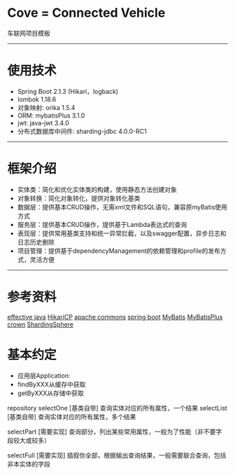 # Cove = Connected Vehicle
车联网项目模板

---

# 使用技术
- Spring Boot 2.1.3 (Hikari，logback)
- lombok 1.18.6
- 对象映射: orika 1.5.4
- ORM: mybatisPlus 3.1.0
- jwt: java-jwt 3.4.0
- 分布式数据库中间件: sharding-jdbc 4.0.0-RC1

---

# 框架介绍
- 实体类：简化和优化实体类的构建，使用静态方法创建对象
- 对象转换：简化对象转化，提供对象转化基类
- 数据层：提供基本CRUD操作，无需xml文件和SQL语句，兼容原myBatis使用方式
- 服务层：提供基本CRUD操作，提供基于Lambda表达式的查询
- 表现层：提供常用基类支持和统一异常拦截，以及swagger配置，异步日志和日志历史删除
- 项目管理：提供基于dependencyManagement的依赖管理和profile的发布方式，灵活方便

---

# 参考资料
[effective java](https://jiapengcai.gitbooks.io/effective-java/content/)
[HikariCP](http://brettwooldridge.github.io/HikariCP/)
[apache commons](http://commons.apache.org/)
[spring boot](https://docs.spring.io/spring-boot/docs/2.1.3.RELEASE/)
[MyBatis](http://www.mybatis.org/mybatis-3/zh/index.html)
[MyBatisPlus](https://mp.baomidou.com/)
[crown](https://caratacus.github.io/)
[ShardingSphere](https://shardingsphere.apache.org/document/current/cn/overview/)

# 基本约定
- 应用层Application:
- findByXXX从缓存中获取
- getByXXX从存储中获取

repository
selectOne
[基类自带]
查询实体对应的所有属性，一个结果
selectList
[基类自带]
查询实体对应的所有属性，多个结果

selectPart
[需要实现]
查询部分，列出某些常用属性，一般为了性能（非不要字段较大或较多）

selectFull
[需要实现]
插叙你全部，根据输出查询结果，一般需要联合查询，包括非本实体的字段

